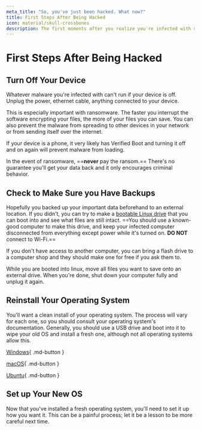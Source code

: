 ```yaml
---
meta_title: "So, you've just been hacked. What now?"
title: First Steps After Being Hacked
icon: material/skull-crossbones
description: The first moments after you realize you're infected with malware can be critical. Here's what you need to do.
---
```


# First Steps After Being Hacked

## Turn Off Your Device

Whatever malware you're infected with can't run if your device is off. Unplug the power, ethernet cable, anything connected to your device.

This is especially important with ransomware. The faster you interrupt the software encrypting your files, the more of your files you can save. You can also prevent the malware from spreading to other devices in your network or from sending itself over the internet.

If your device is a phone, it very likely has Verified Boot and turning it off and on again will prevent malware from loading.

In the event of ransomware, ==**never** pay the ransom.== There's no guarantee you'll get your data back and it only encourages criminal behavior.

## Check to Make Sure you Have Backups

Hopefully you backed up your important data beforehand to an external location. If you didn't, you can try to make a [bootable Linux drive](https://ubuntu.com/tutorials/create-a-usb-stick-on-windows#1-overview) that you can boot into and see what files are still intact. ==You should use a known-good computer to make this drive, and keep your infected computer disconnected from everything except power while it's turned on. **DO NOT** connect to Wi-Fi.==

If you don't have access to another computer, you can bring a flash drive to a computer shop and they should make one for free if you ask them to.

While you are booted into linux, move all files you want to save onto an external drive. When you're done, shut down your computer fully and unplug it again.

## Reinstall Your Operating System

You'll want a clean install of your operating system. The process will vary for each one, so you should consult your operating system's documentation. Generally, you should use a USB drive and boot into it to wipe your old OS and install a fresh one, although not all operating systems allow this.

[Windows](https://support.microsoft.com/en-us/windows/create-installation-media-for-windows-99a58364-8c02-206f-aa6f-40c3b507420d){ .md-button }

[macOS](https://support.apple.com/guide/mac-help/erase-and-reinstall-macos-mh27903/){ .md-button }

[Ubuntu](https://ubuntu.com/tutorials/create-a-usb-stick-on-windows#1-overview){ .md-button }

## Set up Your New OS

Now that you've installed a fresh operating system, you'll need to set it up how you want it. This can be a painful process; let it be a lesson to be more careful next time.